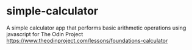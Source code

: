 # simple-calculator
A simple calculator app that performs basic arithmetic operations using javascript for The Odin Project https://www.theodinproject.com/lessons/foundations-calculator